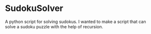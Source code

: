 # SudokuSolver

A python script for solving sudokus.
I wanted to make a script that can solve a sudoku puzzle with the help of recursion.
